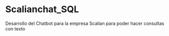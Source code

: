 # Scalianchat_SQL
Desarrollo del Chatbot para la empresa Scalian para poder hacer consultas con texto
